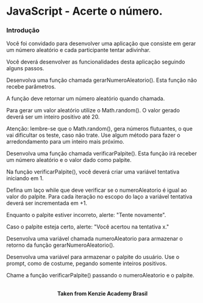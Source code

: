 <h1>JavaScript - Acerte o número.</h1>

<h3>Introdução</h3>
Você foi convidado para desenvolver uma aplicação que consiste em gerar um número aleatório e cada participante tentar adivinhar.

Você deverá desenvolver as funcionalidades desta aplicação seguindo alguns passos.

Desenvolva uma função chamada gerarNumeroAleatorio(). Esta função não recebe parâmetros.

A função deve retornar um número aleatório quando chamada.

Para gerar um valor aleatório utilize o Math.random(). O valor gerado deverá ser um inteiro positivo até 20.

Atenção: lembre-se que o Math.random(), gera números flutuantes, o que vai dificultar os teste, caso não trate. Use algum método para fazer o arredondamento para um inteiro mais próximo.

Desenvolva uma função chamada verificarPalpite(). Esta função irá receber um número aleatório e o valor dado como palpite.

Na função verificarPalpite(), você deverá criar uma variável tentativa iniciando em 1.

Defina um laço while que deve verificar se o numeroAleatorio é igual ao valor do palpite. Para cada iteração no escopo do laço a variável tentativa deverá ser incrementada em +1.

Enquanto o palpite estiver incorreto, alerte: "Tente novamente".

Caso o palpite esteja certo, alerte: "Você acertou na tentativa x."

Desenvolva uma variável chamada numeroAleatorio para armazenar o retorno da função gerarNumeroAleatorio().

Desenvolva uma variável para armazenar o palpite do usuário. Use o prompt, como de costume, pegando somente inteiros positivos.

Chame a função verificarPalpite() passando o numeroAleatorio e o palpite.
<br>
<br>

<p align="center"><b>Taken from Kenzie Academy Brasil</b></p>

